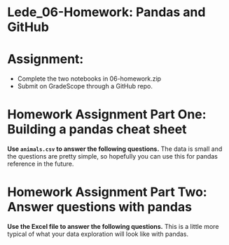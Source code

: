 # Lede_06-Homework: Pandas and GitHub
 
 # Assignment:
  - Complete the two notebooks in 06-homework.zip
 - Submit on GradeScope through a GitHub repo.


# Homework Assignment Part One: Building a pandas cheat sheet

**Use `animals.csv` to answer the following questions.** The data is small and the questions are pretty simple, so hopefully you can use this for pandas reference in the future.

# Homework Assignment Part Two: Answer questions with pandas

**Use the Excel file to answer the following questions.** This is a little more typical of what your data exploration will look like with pandas.